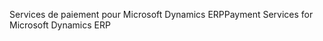 <span data-ttu-id="7446f-101">Services de paiement pour Microsoft Dynamics ERP</span><span class="sxs-lookup"><span data-stu-id="7446f-101">Payment Services for Microsoft Dynamics ERP</span></span>